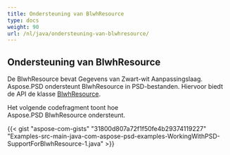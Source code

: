 ```yaml
---
title: Ondersteuning van BlwhResource
type: docs
weight: 90
url: /nl/java/ondersteuning-van-blwhresource/
---
```


## **Ondersteuning van BlwhResource**
De BlwhResource bevat Gegevens van Zwart-wit Aanpassingslaag. Aspose.PSD ondersteunt BlwhResource in PSD-bestanden. Hiervoor biedt de API de klasse [BlwhResource](https://reference.aspose.com/java/psd/com.aspose.psd.fileformats.psd.layers.layerresources/BlwhResource).

Het volgende codefragment toont hoe Aspose.PSD BlwhResource ondersteunt.

{{< gist "aspose-com-gists" "31800d807a72f1f50fe4b29374119227" "Examples-src-main-java-com-aspose-psd-examples-WorkingWithPSD-SupportForBlwhResource-1.java" >}}
